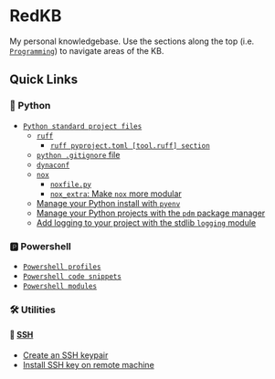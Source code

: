 # RedKB

My personal knowledgebase. Use the sections along the top (i.e. [`Programming`](programming/index.md)) to navigate areas of the KB.

## Quick Links

### 🐍 Python

- [`Python standard project files`](programming/standard-project-files/python/index.md)
    - [`ruff`](programming/standard-project-files/python/ruff/index.md)
        - [`ruff pyproject.toml [tool.ruff] section`](programming/standard-project-files/python/ruff/pyproject-ruff.md)
    - [`python .gitignore` file](programming/standard-project-files/python/gitignore.md)
    - [`dynaconf`](programming/standard-project-files/python/Dynaconf/index.md)
    - [`nox`](programming/python/nox/index.md)
        - [`noxfile.py`](programming/python/nox/index.md#noxfilepy-base)
        - [`nox_extra`: Make `nox` more modular](programming/python/nox/nox_extra-module/index.md)
  - [Manage your Python install with `pyenv`](programming/python/virtualenv.md)
  - [Manage your Python projects with the `pdm` package manager](programming/python/pdm.md)
  - [Add logging to your project with the stdlib `logging` module](programming/python/logging.md)

### 🅿️ Powershell
- [`Powershell profiles`](programming/powershell/profiles/index.md)
- [`Powershell code snippets`](programming/powershell/snippets/index.md)
- [`Powershell modules`](programming/powershell/modules/index.md)

### 🛠️ Utilities

#### 🔑 [SSH](utilities/ssh/index.md)

- [Create an SSH keypair](utilities/ssh/index.md#create-an-ssh-key-pair) 
- [Install SSH key on remote machine](utilities/ssh/index.md#install-an-ssh-key-on-a-remote-machine-for-passwordless-ssh-login.md)
